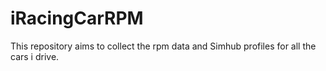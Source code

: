 # iRacingCarRPM
This repository aims to collect the rpm data and Simhub profiles for all the cars i drive.
